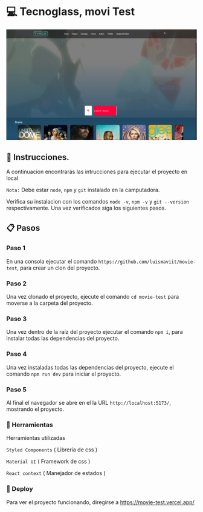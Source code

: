 
# :computer: Tecnoglass, movi Test

![plot](./src/assets/screen.jpg)

## :memo: Instrucciones.

A continuacion encontrarás las intrucciones para ejecutar el proyecto en local

`Nota:` Debe estar `node`, `npm` y `git` instalado en la camputadora.

Verifica su instalacion con los comandos `node -v`, `npm -v` y `git --version` respectivamente.
Una vez verificados siga los siguientes pasos.

## :clipboard: Pasos

### Paso 1

En una consola ejecutar el comando `https://github.com/luismaviit/movie-test`, para crear un clon del proyecto.

### Paso 2

Una vez clonado el proyecto, ejecute el comando `cd movie-test` para moverse a la carpeta del proyecto.

### Paso 3

Una vez dentro de la raíz del proyecto ejecutar el comando `npm i`, para instalar todas las dependencias del proyecto.

### Paso 4

Una vez instaladas todas las dependencias del proyecto, ejecute el comando `npm run dev` para iniciar el proyecto.

### Paso 5

Al final el navegador se abre en el la URL `http://localhost:5173/`, mostrando el proyecto.

### :wrench: Herramientas 

Herramientas utilizadas

`Styled Components` ( Librería de css )

`Material UI` ( Framework de css )

`React context` ( Manejador de estados )



### :rocket: Deploy

Para ver el proyecto funcionando, diregirse a https://movie-test.vercel.app/